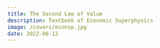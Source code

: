 ```yaml
---
title: The Second Law of Value
description: Textbook of Economic Superphysics
image: /covers/econsp.jpg
date: 2022-06-12
---
```

